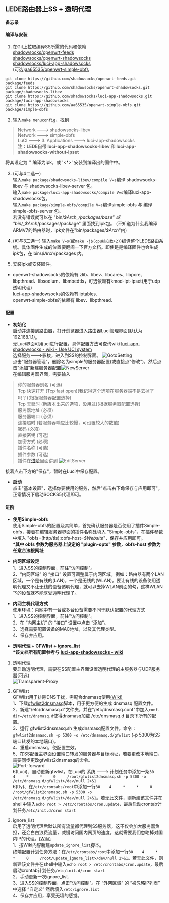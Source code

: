 ## LEDE路由器上SS + 透明代理
**备忘录**  
#### 编译与安装  
1. 在Git上拉取编译SS所需的代码和依赖  
[shadowsocks/openwrt-feeds](https://github.com/shadowsocks/openwrt-feeds)  
[shadowsocks/openwrt-shadowsocks](https://github.com/shadowsocks/openwrt-shadowsocks)  
[shadowsocks/luci-app-shadowsocks](https://github.com/shadowsocks/luci-app-shadowsocks)  
(可选)[aa65535/openwrt-simple-obfs](https://github.com/aa65535/openwrt-simple-obfs)  
``` shell
git clone https://github.com/shadowsocks/openwrt-feeds.git package/feeds
git clone https://github.com/shadowsocks/openwrt-shadowsocks.git package/shadowsocks-libev
git clone https://github.com/shadowsocks/luci-app-shadowsocks.git package/luci-app-shadowsocks
git clone https://github.com/aa65535/openwrt-simple-obfs.git package/simple-obfs
```
2. 输入`make menuconfig`，找到  
>Network ---> shadowsocks-libev  
Network ---> simple-obfs  
LuCI ---> 3. Applications ---> luci-app-shadowsocks  
**注：LEDE自带 luci-app-shadowsocks-libev 和 luci-app-shadowsocks-without-ipset**

将其设定为 '<m>' 编译为ipk，或 '<\*>' 安装到编译出的固件中。

3. (可与4二选一)  
输入`make package/shadowsocks-libev/compile V=s`编译 shadowsocks-libev 与 shadowsocks-libev-server 包。  
输入`make package/luci-app-shadowsocks/compile V=s`编译luci-app-shadowsocks包。  
输入`make package/simple-obfs/compile V=s`编译simple-obfs 与 编译simple-obfs-server 包。  
若没有错误就可以在 "bin/_$Arch_/packages/base" 或 "bin/_$Arch_/packages/package" 里面找到ipk包。
(不知道为什么我编译ARMV7的路由器时，ipk文件在"bin/packages/_$Arch_"内)

4. (可与3二选一) 输入`make V=s`(或`make -j$(cpu核心数+2)`)编译整个LEDE路由系统。具体固件生成的位置要翻阅一下官方文档。即使是是编译固件也会生成ipk包，在 bin/_$Arch_/packages 内。  

5. 安装ipk或安装固件。  

+ openwrt-shadowsocks的依赖有 zlib、libev、libcares、libpcre、libpthread、libsodium、libmbedtls，可选依赖有kmod-ipt-ipset(用于udp透明代理)  
luci-app-shadowsocks的依赖有 iptables.  
openwrt-simple-obfs的依赖有 libev、libpthread.  

#### 配置
+ **初始化**  
启动并连接到路由器，打开浏览器进入路由器Luci管理界面(默认为192.168.1.1)。  
无Luci界面可用uci进行配置，具体配置方法可查询wiki [luci-app-shadowsocks - wiki - Use UCI system](https://github.com/shadowsocks/luci-app-shadowsocks/wiki/Use-UCI-system)  
选择服务--->影梭，进入到SS的控制界面。  ![GotoSetting](https://raw.githubusercontent.com/BoringCat/MyLog/master/Picture/LEDE/Common_options/SS-GotoSetting.png)  
点击"服务器管理"，删除名为simple的服务器配置(或直接点"修改")，然后点击"添加"新建服务器配置![NewServer](https://raw.githubusercontent.com/BoringCat/MyLog/master/Picture/LEDE/Common_options/SS-NewServer.png)  
在编辑服务器界面，需要输入  
>你的服务器别名 (可选)  
>Tcp 快速打开 (Tcp fast open)(我记得这个选项在服务器端不是去掉了吗？)(根据服务器配置选择)  
>Tcp 无延时 (新版本出来的选项，没用过)(根据服务器配置选择)  
>服务器地址 (必须)  
>服务器端口 (必须)  
>连接超时 (若服务器响应比较慢，可设置较大的数值)  
>密码 (必须)  
>直接密钥 (可选)  
>加密方式 (必须)  
>插件名称 (可选)  
>插件参数 (可选)  
>插件在[进阶]("https://github.com/BoringCat/MyLog/blob/master/LEDE/Common_options/ShadowSockOnLEDE.md#进阶")里面讲到  
>![EditServer](https://raw.githubusercontent.com/BoringCat/MyLog/master/Picture/LEDE/Common_options/SS-EditServer.png)  

接着点击下方的"保存"，暂时在Luci中保存配置。  

+ **启动**  
点击"基本设置"，选择你要使用的服务，然后"点击右下角保存与应用即可"。正常情况下启动SOCKS5代理即可。

#### 进阶
+ **使用Simple-obfs**  
使用Simple-obfs的配置及其简单，首先确认服务器是否使用了插件Simple-obfs，接着在编辑服务器界面的插件名称处填入 "Simple-obfs"，在插件参数中填入 "obfs=(http/tls);obfs-host=_$Website_"，保存并应用即可。  
**\*其中 obfs 参数为服务器上设定的 "plugin-opts" 参数，obfs-host 参数为任意合法根网址**  

+ **内网区域设定**  
1、进入SS的控制界面，前往"访问控制"。  
2、“内网区域” 的 “接口” 设置可调整属于内网区域。例如：路由器有两个LAN区域，一个是有线的(LAN)，一个是无线的(WLAN)。要让有线的设备使用透明代理又不让无线的设备透明代理，就可以去掉WLAN前面的勾，这样WLAN下的设备就不能享受透明代理了。  

+ **内网主机代理方式**  
使用环境：内网中有一台或多台设备需要不同于默认配置的代理方式  
1、进入SS的控制界面，前往"访问控制"。  
2、在 “内网主机” 的 “接口” 设置中点击 “添加”。  
3、选择需要配置设备的MAC地址，以及其代理类型。  
4、保存并应用。  

+ **透明代理 + GFWlist + ignore\_list**  
**\*该文档所有配置参考与 [luci-app-shadowsocks - wiki](https://github.com/shadowsocks/luci-app-shadowsocks/wiki)**
1. 透明代理  
要启动透明代理，需要在SS配置主界面设置透明代理的主服务器与UDP服务器(可选)  
![Tramsparent-Proxy](https://raw.githubusercontent.com/BoringCat/MyLog/master/Picture/LEDE/Common_options/SS-Tramsparent-Proxy.png)

2. GFWlist  
GFWlist用于排除DNS干扰，需配合dnsmasq使用[(Wiki)](https://github.com/shadowsocks/luci-app-shadowsocks/wiki/GfwList-Support)  
1、下载[gfwlist2dnsmasq](https://github.com/cokebar/gfwlist2dnsmasq)脚本，用于更方便的生成 dnsmasq 配置文件。  
2、新建"/etc/dnsmasq.d"文件夹，并在"/etc/dnsmasq.conf"中加入`conf-dir=/etc/dnsmasq.d`使得dnsmasq加载 /etc/dnsmasq.d 目录下所有的配置。  
3、运行 gfwlist2dnsmasq.sh 生成dnsmasq配置文件。命令：`gfwlist2dnsmasq.sh -p 5300 -o /etc/dnsmasq.d/gfwlist` (-p 5300为SS端口转发的本地端口)。  
4、重启dnsmasq，使配置生效。  
5、在SS配置主界面设置端口转发的服务器与目标地址，若要更改本地端口，需要同步更改gfwlist2dnsmasq的命令。  
![Port-forward](https://raw.githubusercontent.com/BoringCat/MyLog/master/Picture/LEDE/Common_options/SS-Port-forward.png)  
6(Luci)、自动更新gfwlist。在Luci的 系统 ---> 计划任务中添加一条`30    4     *     *     0     /root/gfwlist2dnsmasq.sh -p 5300 -o /etc/dnsmasq.d/gfwlist>/dev/null 2>&1`  
6(tty)、在`/etc/crontabs/root`中添加一行`30    4     *     *     0     /root/gfwlist2dnsmasq.sh -p 5300 -o /etc/dnsmasq.d/gfwlist>/dev/null 2>&1`。若无此文件，则新建该文件并在shell中输入`echo root > /etc/crontabs/cron.update`，最后启动crontab计划任务`/etc/init.d/cron start`  

3. ignore\_list  
启用了透明代理后默认所有流量都代理到SS服务器，这不仅会加大服务器负担，还会白白浪费流量，减慢访问国内网页的速度。这就需要我们忽略掉对国内IP的代理。[(Wiki)](https://github.com/shadowsocks/luci-app-shadowsocks/wiki/use-crontab-to-update-the-ignore.list)  
1、按Wiki内容新建`update_ignore_list`脚本。  
终端配置计划任务方法：在`/etc/crontabs/root`中添加一行`30    4     *     *     0     /root/update_ignore_list>/dev/null 2>&1`。若无此文件，则新建该文件并在shell中输入`echo root > /etc/crontabs/cron.update`，最后启动crontab计划任务`/etc/init.d/cron start`  
2、手动更新一次ignore_list.  
3、进入SS的控制界面，点击"访问控制"。在 “外网区域” 的 “被忽略IP列表” 中选择 “自定义” 然后填入`/etc/ignore.list`  
4、保存并应用，享受无墙的感觉。
